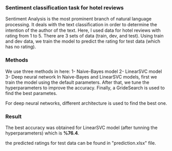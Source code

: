 ### Sentiment classification task for hotel reviews
Sentiment Analysis is the most prominent branch of natural language processing. It deals with the text classiﬁcation in order to determine the intention of the author of the text. Here, I used data for hotel reviews with rating from 1 to 5. There are 3 sets of data (train, dev, and test). Using train and dev data, we train the model to predict the rating for test data (which has no rating).

### Methods
We use three methods in here:
    1- Naive-Bayes model
    2- LinearSVC model
    3- Deep neural network
In Naive-Bayes and LinearSVC models, first we train the model using the default parameters. After that, we tune the hyperparameters to improve the accuracy. Finally, a GrideSearch is used to find the best parametes.

For deep neural networks, different architecture is used to find the best one.
    

### Result
The best accuracy was obtained for LinearSVC model (after tunning the hyperparameters) which is **%76.4**.

the predicted ratings for test data can be found in "prediction.xlsx" file.
